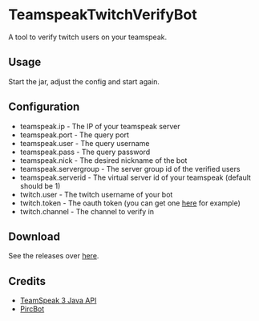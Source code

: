 # TeamspeakTwitchVerifyBot

A tool to verify twitch users on your teamspeak.

## Usage

Start the jar, adjust the config and start again.

## Configuration

* teamspeak.ip - The IP of your teamspeak server
* teamspeak.port - The query port
* teamspeak.user - The query username
* teamspeak.pass - The query password
* teamspeak.nick - The desired nickname of the bot
* teamspeak.servergroup - The server group id of the verified users
* teamspeak.serverid - The virtual server id of your teamspeak (default should be 1)
* twitch.user - The twitch username of your bot
* twitch.token - The oauth token (you can get one [here](http://www.twitchapps.com/tmi/) for example)
* twitch.channel - The channel to verify in

## Download

See the releases over [here](https://github.com/MineKayama/TeamspeakTwitchVerifyBot/releases).

## Credits

* [TeamSpeak 3 Java API](https://github.com/TheHolyWaffle/TeamSpeak-3-Java-API)
* [PircBot](http://www.jibble.org/pircbot.php)
